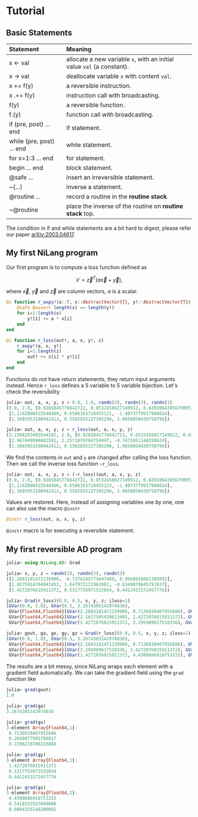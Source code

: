 # Tutorial

## Basic Statements

| Statement                 | Meaning                                                      |
| :------------------------ | :----------------------------------------------------------- |
| x ← val                   | allocate a new variable `x`, with an initial value `val` (a constant). |
| x → val                   | deallocate variable `x` with content `val`.                  |
| x += f(y)                 | a reversible instruction.                                    |
| x .+= f(y)                | instruction call with broadcasting.                          |
| f(y)                      | a reversible function.                                       |
| f.(y)                     | function call with broadcasting.                             |
| if (pre, post) ... end    | if statement.                                                |
| while (pre, post) ... end | while statement.                                             |
| for x=1:3 ... end         | for statement.                                               |
| begin ... end             | block statement.                                             |
| @safe ...                 | insert an irreversible statement.                            |
| ~(...)                    | inverse a statement.                                         |
| @routine ...              | record a routine in the **routine stack**.                   |
| ~@routine                 | place the inverse of the routine on **routine stack** top.   |

The condition in if and while statements are a bit hard to digest, please refer our paper [arXiv:2003.04617](https://arxiv.org/abs/2003.04617).

## My first NiLang program

Our first program is to compute a loss function defined as

```math
\mathcal{L} = {\vec z}^T(a\vec{x} + \vec{y}),
```

where $\vec x$, $\vec y$ and $\vec{z}$ are column vectors, $a$ is a scalar.

```julia
@i function r_axpy!(a::T, x::AbstractVector{T}, y!::AbstractVector{T}) where T
    @safe @assert length(x) == length(y!)
    for i=1:length(x)
        y![i] += a * x[i]
    end
end

@i function r_loss(out!, a, x, y!, z)
    r_axpy!(a, x, y!)
    for i=1:length(z)
    	out! += z[i] * y![i]
    end
end
```

Functions do not have return statements, they return input arguments instead.
Hence `r_loss` defines a 5 variable to 5 variable bijection.
Let's check the reversibility
```julia
julia> out, a, x, y, z = 0.0, 2.0, randn(3), randn(3), randn(3)
(0.0, 2.0, [0.9265845776642722, 0.8532458027149912, 0.6201064385679095],
 [1.1142808415540468, 0.5506163710455121, -1.9873779917908814],
 [1.1603953198942412, 0.5562855137395296, 1.9650050430758796])

julia> out, a, x, y, z = r_loss(out, a, x, y, z)
(3.2308283403544342, 2.0, [0.9265845776642722, 0.8532458027149912, 0.6201064385679095],
 [2.967449996882591, 2.2571079764754947, -0.7471651146550624],
 [1.1603953198942412, 0.5562855137395296, 1.9650050430758796])
```

We find the contents in `out` and `y` are changed after calling the loss function.
Then we call the inverse loss function `~r_loss`.

```julia
julia> out, a, x, y, z = (~r_loss)(out, a, x, y, z)
(0.0, 2.0, [0.9265845776642722, 0.8532458027149912, 0.6201064385679095],
 [1.1142808415540466, 0.5506163710455123, -1.9873779917908814],
 [1.1603953198942412, 0.5562855137395296, 1.9650050430758796])
```

Values are restored. Here, instead of assigning variables one by one,
one can also use the macro `@instr`
```julia
@instr r_loss(out, a, x, y, z)
```
`@instr` macro is for executing a reversible statement.

## My first reversible AD program

```julia
julia> using NiLang.AD: Grad

julia> x, y, z = randn(3), randn(3), randn(3)
([2.2683181471139906, -0.7374245775047469, 0.9568936661385092],
 [1.0275914704043452, 1.647972121962081, -0.8349079845797637],
 [1.4272076815911372, 0.5317755971532034, 0.4412421572457776])

julia> Grad(r_loss)(0.0, 0.5, x, y, z; iloss=1)
(GVar(0.0, 1.0), GVar(0.5, 3.2674385142974036),
 GVar{Float64,Float64}[GVar(2.2683181471139906, 0.7136038407955686), GVar(-0.7374245775047469, 0.2658877985766017), GVar(0.9568936661385092, 0.2206210786228888)],
 GVar{Float64,Float64}[GVar(2.1617505439613405, 1.4272076815911372), GVar(1.2792598332097076, 0.5317755971532034), GVar(-0.35646115151050906, 0.4412421572457776)],
 GVar{Float64,Float64}[GVar(1.4272076815911372, 3.295909617518336), GVar(0.5317755971532034, 0.9105475444573341), GVar(0.4412421572457776, 0.12198568155874556)])

julia> gout, ga, gx, gy, gz = Grad(r_loss)(0.0, 0.5, x, y, z; iloss=1)
(GVar(0.0, 1.0), GVar(0.5, 3.2674385142974036),
 GVar{Float64,Float64}[GVar(2.2683181471139906, 0.7136038407955686), GVar(-0.7374245775047469, 0.2658877985766017), GVar(0.9568936661385092, 0.2206210786228888)],
 GVar{Float64,Float64}[GVar(3.295909617518336, 1.4272076815911372), GVar(0.9105475444573341, 0.5317755971532034), GVar(0.12198568155874556, 0.4412421572457776)],
 GVar{Float64,Float64}[GVar(1.4272076815911372, 4.4300686910753315), GVar(0.5317755971532034, 0.5418352557049606), GVar(0.4412421572457776, 0.6004325146280002)])
```

The results are a bit messy, since NiLang wraps each element with a gradient field automatically. We can take the gradient field using the `grad` function like

```julia
julia> grad(gout)
1.0

julia> grad(ga)
3.2674385142974036

julia> grad(gx)
3-element Array{Float64,1}:
 0.7136038407955686
 0.2658877985766017
 0.2206210786228888

julia> grad(gy)
3-element Array{Float64,1}:
 1.4272076815911372
 0.5317755971532034
 0.4412421572457776

julia> grad(gz)
3-element Array{Float64,1}:
 4.4300686910753315
 0.5418352557049606
 0.6004325146280002
```
